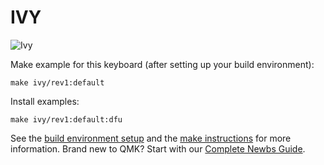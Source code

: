 IVY
===

![Ivy](https://i.imgur.com/fnVQet6.jpg)

Make example for this keyboard (after setting up your build environment):

    make ivy/rev1:default
    
Install examples:

    make ivy/rev1:default:dfu

See the [build environment setup](https://docs.qmk.fm/#/getting_started_build_tools) and the [make instructions](https://docs.qmk.fm/#/getting_started_make_guide) for more information.
Brand new to QMK? Start with our [Complete Newbs Guide](https://docs.qmk.fm/#/newbs).
